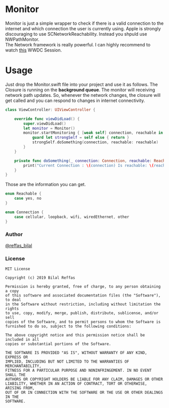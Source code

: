 # Monitor
Monitor is just a simple wrapper to check if there is a valid connection to the internet and which connection the user is currently using. 
Apple is strongly discouraging to use SCNetworkReachability. Instead you shpuld use NWPathMonitor. <br> The Network framework is really powerful. I can highly recommend to watch [this](https://developer.apple.com/videos/play/wwdc2018/715/) WWDC Session.

# Usage
Just drop the Monitor.swift file into your project and use it as follows.
The Closure is running on the **background queue**.
The monitor will receiving network path updates. So, whenever the network changes, the closure will get called and you can respond to changes in internet connectivity.
```swift
class ViewController: UIViewController {

    override func viewDidLoad() {
        super.viewDidLoad()
        let monitor = Monitor()
        monitor.startMonitoring { [weak self] connection, reachable in
            guard let strongSelf = self else { return }
            strongSelf.doSomething(connection, reachable: reachable)
        }
    }

    private func doSomething(_ connection: Connection, reachable: Reachable) {
        print("Current Connection : \(connection) Is reachable: \(reachable)")
    }
}

```
Those are the information you can get. 
```swift
enum Reachable {
    case yes, no
}

enum Connection {
    case cellular, loopback, wifi, wiredEthernet, other
}
```


### Author

  [@reffas_bilal](https://twitter.com/Reffas_Bilal)
    
### License

```
MIT License

Copyright (c) 2019 Bilal Reffas

Permission is hereby granted, free of charge, to any person obtaining a copy
of this software and associated documentation files (the "Software"), to deal
in the Software without restriction, including without limitation the rights
to use, copy, modify, merge, publish, distribute, sublicense, and/or sell
copies of the Software, and to permit persons to whom the Software is
furnished to do so, subject to the following conditions:

The above copyright notice and this permission notice shall be included in all
copies or substantial portions of the Software.

THE SOFTWARE IS PROVIDED "AS IS", WITHOUT WARRANTY OF ANY KIND, EXPRESS OR
IMPLIED, INCLUDING BUT NOT LIMITED TO THE WARRANTIES OF MERCHANTABILITY,
FITNESS FOR A PARTICULAR PURPOSE AND NONINFRINGEMENT. IN NO EVENT SHALL THE
AUTHORS OR COPYRIGHT HOLDERS BE LIABLE FOR ANY CLAIM, DAMAGES OR OTHER
LIABILITY, WHETHER IN AN ACTION OF CONTRACT, TORT OR OTHERWISE, ARISING FROM,
OUT OF OR IN CONNECTION WITH THE SOFTWARE OR THE USE OR OTHER DEALINGS IN THE
SOFTWARE.
```
